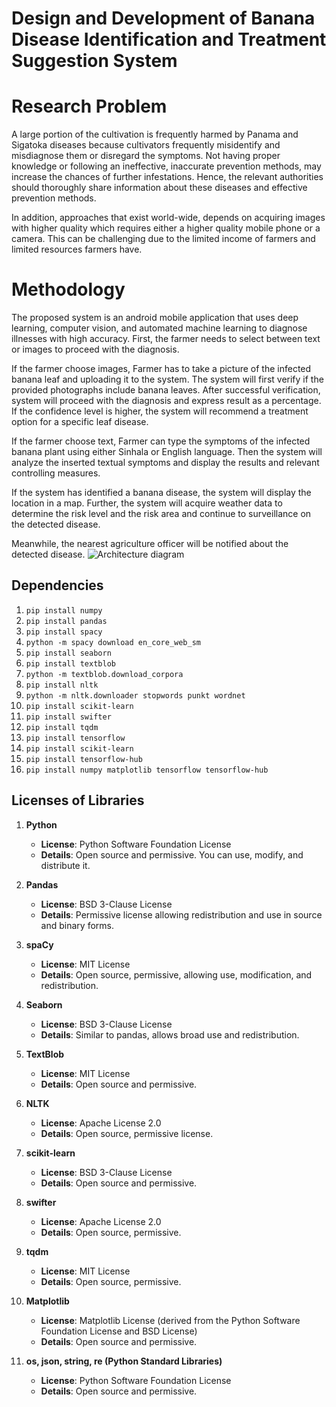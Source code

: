 # Design and Development of Banana Disease Identification and Treatment Suggestion System

# Research Problem

A large portion of the cultivation is frequently harmed by Panama and Sigatoka diseases because cultivators frequently misidentify and misdiagnose them or disregard the symptoms. Not having proper knowledge or following an ineffective, inaccurate prevention methods, may increase the chances of further infestations. Hence, the relevant authorities should thoroughly share information about these diseases and effective prevention methods.

In addition, approaches that exist world-wide, depends on acquiring images with higher quality which requires either a higher quality mobile phone or a camera. This can be challenging due to the limited income of farmers and limited resources farmers have.

# Methodology
The proposed system is an android mobile application that uses deep learning, computer vision, and automated machine learning to diagnose illnesses with high accuracy. First, the farmer needs to select between text or images to proceed with the diagnosis.

If the farmer choose images,
Farmer has to take a picture of the infected banana leaf and uploading it to the system. The system will first verify if the provided photographs include banana leaves. After successful verification, system will proceed with the diagnosis and express result as a percentage. If the confidence level is higher, the system will recommend a treatment option for a specific leaf disease.

If the farmer choose text,
Farmer can type the symptoms of the infected banana plant using either Sinhala or English language. Then the system will analyze the inserted textual symptoms and display the results and relevant controlling measures.

If the system has identified a banana disease, the system will display the location in a map. Further, the system will acquire weather data to determine the risk level and the risk area and continue to surveillance on the detected disease.

Meanwhile, the nearest agriculture officer will be notified about the detected disease.
![Architecture diagram](https://github.com/user-attachments/assets/9932d3b2-98ed-42e6-8fd6-4ffdc9f136da)


## Dependencies
1. `pip install numpy`
2. `pip install pandas`
3. `pip install spacy`
4. `python -m spacy download en_core_web_sm`
5. `pip install seaborn`
6. `pip install textblob`
7. `python -m textblob.download_corpora`
8. `pip install nltk`
9. `python -m nltk.downloader stopwords punkt wordnet`
10. `pip install scikit-learn`
11. `pip install swifter`
12. `pip install tqdm`
13. `pip install tensorflow`
14. `pip install scikit-learn`
15. `pip install tensorflow-hub`
16. `pip install numpy matplotlib tensorflow tensorflow-hub`


## Licenses of Libraries

1. **Python**
   - **License**: Python Software Foundation License
   - **Details**: Open source and permissive. You can use, modify, and distribute it.

2. **Pandas**
   - **License**: BSD 3-Clause License
   - **Details**: Permissive license allowing redistribution and use in source and binary forms.

3. **spaCy**
   - **License**: MIT License
   - **Details**: Open source, permissive, allowing use, modification, and redistribution.

4. **Seaborn**
   - **License**: BSD 3-Clause License
   - **Details**: Similar to pandas, allows broad use and redistribution.

5. **TextBlob**
   - **License**: MIT License
   - **Details**: Open source and permissive.

6. **NLTK**
   - **License**: Apache License 2.0
   - **Details**: Open source, permissive license.

7. **scikit-learn**
   - **License**: BSD 3-Clause License
   - **Details**: Open source and permissive.

8. **swifter**
   - **License**: Apache License 2.0
   - **Details**: Open source, permissive.

9. **tqdm**
   - **License**: MIT License
   - **Details**: Open source, permissive.

10. **Matplotlib**
    - **License**: Matplotlib License (derived from the Python Software Foundation License and BSD License)
    - **Details**: Open source and permissive.

11. **os, json, string, re (Python Standard Libraries)**
    - **License**: Python Software Foundation License
    - **Details**: Open source and permissive.
